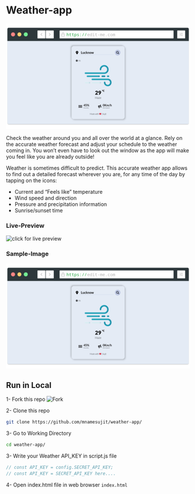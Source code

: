 # Weather-app

<img src= "img/screenshot-rocks.png" width="800" />


Check the weather around you and all over the world at a glance.
Rely on the accurate weather forecast and adjust your schedule to the weather coming in. You won’t even have to look out the window as the app will make you feel like you are already outside!

Weather is sometimes difficult to predict. This accurate weather app allows to find out a detailed forecast wherever you are, for any time of the day by tapping on the icons:
- Current and “Feels like” temperature
- Wind speed and direction
- Pressure and precipitation information 
- Sunrise/sunset time

### Live-Preview

![click for live preview](https://mnamesujit.github.io/weather-app/)

### Sample-Image
<img src= "img/screenshot-rocks.png" width="800" />


Run in Local
----------
1- Fork this repo
![Fork](https://github.com/mnamesujit/weather-app/)

2- Clone this repo

```sh
git clone https://github.com/mnamesujit/weather-app/
```
3- Go to Working Directory
```sh
cd weather-app/
```
3- Write your Weather API_KEY in script.js file
```js
// const API_KEY = config.SECRET_API_KEY;
// const API_KEY = SECRET_API_KEY here....
```

4- Open index.html file in web browser ```index.html```
